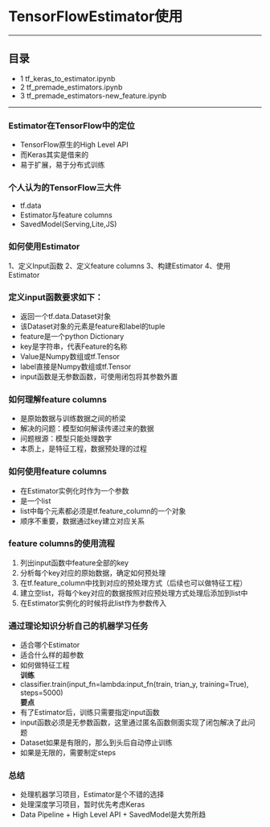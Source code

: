 # TensorFlowEstimator使用
***
## 目录
- 1 tf_keras_to_estimator.ipynb
- 2 tf_premade_estimators.ipynb
- 3 tf_premade_estimators-new_feature.ipynb
***
### Estimator在TensorFlow中的定位
- TensorFlow原生的High Level API
- 而Keras其实是借来的
- 易于扩展，易于分布式训练 
### 个人认为的TensorFlow三大件
- tf.data
- Estimator与feature columns
- SavedModel(Serving,Lite,JS)
### 如何使用Estimator
1、定义Input函数
2、定义feature columns
3、构建Estimator
4、使用Estimator
### 定义input函数要求如下：
- 返回一个tf.data.Dataset对象
- 该Dataset对象的元素是feature和label的tuple
- feature是一个python Dictionary
- key是字符串，代表Feature的名称
- Value是Numpy数组或tf.Tensor
- label直接是Numpy数组或tf.Tensor
- input函数是无参数函数，可使用闭包将其参数外置
### 如何理解feature columns
- 是原始数据与训练数据之间的桥梁
- 解决的问题：模型如何解读传递过来的数据
- 问题根源：模型只能处理数字
- 本质上，是特征工程，数据预处理的过程
### 如何使用feature columns
- 在Estimator实例化时作为一个参数
- 是一个list
- list中每个元素都必须是tf.feature_column的一个对象
- 顺序不重要，数据通过key建立对应关系
### feature columns的使用流程
1. 列出input函数中feature全部的key
2. 分析每个key对应的原始数据，确定如何预处理
3. 在tf.feature_column中找到对应的预处理方式（后续也可以做特征工程）
4. 建立空list，将每个key对应的数据按照对应预处理方式处理后添加到list中
5. 在Estimator实例化的时候将此list作为参数传入
### 通过理论知识分析自己的机器学习任务
- 适合哪个Estimator
- 适合什么样的超参数
- 如何做特征工程  
**训练**     
- classifier.train(input_fn=lambda:input_fn(train, trian_y, training=True), steps=5000)  
**要点**  
- 有了Estimator后，训练只需要指定input函数
- input函数必须是无参数函数，这里通过匿名函数侧面实现了闭包解决了此问题
- Dataset如果是有限的，那么到头后自动停止训练
- 如果是无限的，需要制定steps
### 总结
- 处理机器学习项目，Estimator是个不错的选择
- 处理深度学习项目，暂时优先考虑Keras
- Data Pipeline + High Level API + SavedModel是大势所趋
